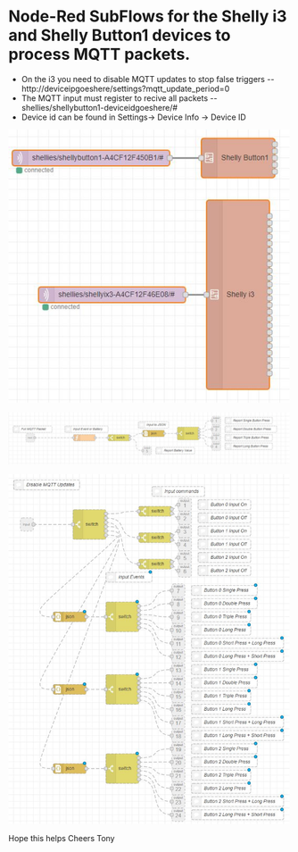 <h1>Node-Red SubFlows for the Shelly i3 and Shelly Button1 devices to process MQTT packets.</h1>

* On the i3 you need to disable MQTT updates to stop false triggers -- http://deviceipgoeshere/settings?mqtt_update_period=0
* The MQTT input must register to recive all packets -- shellies/shellybutton1-deviceidgoeshere/#
* Device id can be found in Settings-> Device Info -> Device ID

![User Controls](/Shelly%20Node-Red.JPG)

![User Controls](/Shelly%20Button1%20Subflow.JPG)

![User Controls](/Shelly%20i3%20Subflow.JPG)

Hope this helps
Cheers
Tony
